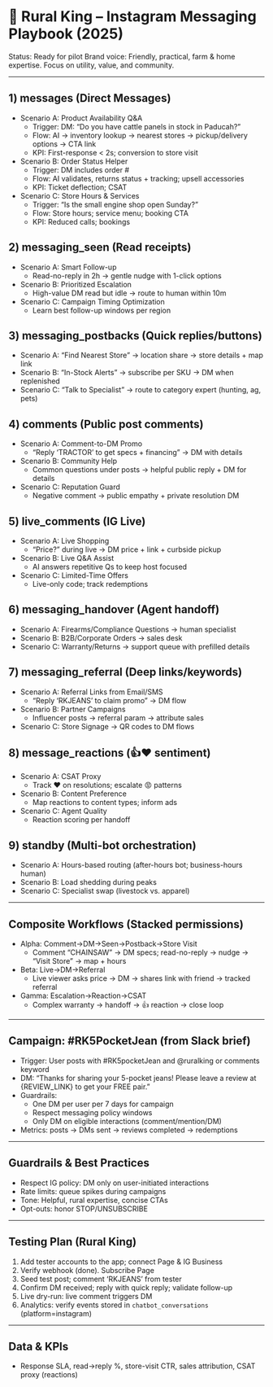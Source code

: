 # 🚜 Rural King – Instagram Messaging Playbook (2025)

Status: Ready for pilot
Brand voice: Friendly, practical, farm & home expertise. Focus on utility, value, and community.

---

## 1) messages (Direct Messages)
- Scenario A: Product Availability Q&A
  - Trigger: DM: “Do you have cattle panels in stock in Paducah?”
  - Flow: AI → inventory lookup → nearest stores → pickup/delivery options → CTA link
  - KPI: First-response < 2s; conversion to store visit
- Scenario B: Order Status Helper
  - Trigger: DM includes order #
  - Flow: AI validates, returns status + tracking; upsell accessories
  - KPI: Ticket deflection; CSAT
- Scenario C: Store Hours & Services
  - Trigger: “Is the small engine shop open Sunday?”
  - Flow: Store hours; service menu; booking CTA
  - KPI: Reduced calls; bookings

## 2) messaging_seen (Read receipts)
- Scenario A: Smart Follow-up
  - Read-no-reply in 2h → gentle nudge with 1-click options
- Scenario B: Prioritized Escalation
  - High-value DM read but idle → route to human within 10m
- Scenario C: Campaign Timing Optimization
  - Learn best follow-up windows per region

## 3) messaging_postbacks (Quick replies/buttons)
- Scenario A: “Find Nearest Store” → location share → store details + map link
- Scenario B: “In-Stock Alerts” → subscribe per SKU → DM when replenished
- Scenario C: “Talk to Specialist” → route to category expert (hunting, ag, pets)

## 4) comments (Public post comments)
- Scenario A: Comment-to-DM Promo
  - “Reply ‘TRACTOR’ to get specs + financing” → DM with details
- Scenario B: Community Help
  - Common questions under posts → helpful public reply + DM for details
- Scenario C: Reputation Guard
  - Negative comment → public empathy + private resolution DM

## 5) live_comments (IG Live)
- Scenario A: Live Shopping
  - “Price?” during live → DM price + link + curbside pickup
- Scenario B: Live Q&A Assist
  - AI answers repetitive Qs to keep host focused
- Scenario C: Limited-Time Offers
  - Live-only code; track redemptions

## 6) messaging_handover (Agent handoff)
- Scenario A: Firearms/Compliance Questions → human specialist
- Scenario B: B2B/Corporate Orders → sales desk
- Scenario C: Warranty/Returns → support queue with prefilled details

## 7) messaging_referral (Deep links/keywords)
- Scenario A: Referral Links from Email/SMS
  - “Reply ‘RKJEANS’ to claim promo” → DM flow
- Scenario B: Partner Campaigns
  - Influencer posts → referral param → attribute sales
- Scenario C: Store Signage → QR codes to DM flows

## 8) message_reactions (👍❤️ sentiment)
- Scenario A: CSAT Proxy
  - Track ❤️ on resolutions; escalate 😡 patterns
- Scenario B: Content Preference
  - Map reactions to content types; inform ads
- Scenario C: Agent Quality
  - Reaction scoring per handoff

## 9) standby (Multi-bot orchestration)
- Scenario A: Hours-based routing (after-hours bot; business-hours human)
- Scenario B: Load shedding during peaks
- Scenario C: Specialist swap (livestock vs. apparel)

---

## Composite Workflows (Stacked permissions)
- Alpha: Comment→DM→Seen→Postback→Store Visit
  - Comment “CHAINSAW” → DM specs; read-no-reply → nudge → “Visit Store” → map + hours
- Beta: Live→DM→Referral
  - Live viewer asks price → DM → shares link with friend → tracked referral
- Gamma: Escalation→Reaction→CSAT
  - Complex warranty → handoff → 👍 reaction → close loop

---

## Campaign: #RK5PocketJean (from Slack brief)
- Trigger: User posts with #RK5pocketJean and @ruralking or comments keyword
- DM: “Thanks for sharing your 5-pocket jeans! Please leave a review at {REVIEW_LINK} to get your FREE pair.”
- Guardrails:
  - One DM per user per 7 days for campaign
  - Respect messaging policy windows
  - Only DM on eligible interactions (comment/mention/DM)
- Metrics: posts → DMs sent → reviews completed → redemptions

---

## Guardrails & Best Practices
- Respect IG policy: DM only on user-initiated interactions
- Rate limits: queue spikes during campaigns
- Tone: Helpful, rural expertise, concise CTAs
- Opt-outs: honor STOP/UNSUBSCRIBE

---

## Testing Plan (Rural King)
1) Add tester accounts to the app; connect Page & IG Business
2) Verify webhook (done). Subscribe Page
3) Seed test post; comment ‘RKJEANS’ from tester
4) Confirm DM received; reply with quick reply; validate follow-up
5) Live dry-run: live comment triggers DM
6) Analytics: verify events stored in `chatbot_conversations` (platform=instagram)

---

## Data & KPIs
- Response SLA, read→reply %, store-visit CTR, sales attribution, CSAT proxy (reactions)

